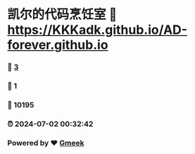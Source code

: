 # 凯尔的代码烹饪室 :link: https://KKKadk.github.io/AD-forever.github.io 
### :page_facing_up: [3](https://KKKadk.github.io/AD-forever.github.io/tag.html) 
### :speech_balloon: 1 
### :hibiscus: 10195 
### :alarm_clock: 2024-07-02 00:32:42 
### Powered by :heart: [Gmeek](https://github.com/Meekdai/Gmeek)
